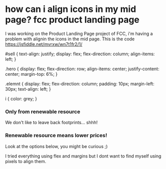 
# how can i align icons in my mid page? fcc product landing page

I was working on the Product Landing Page project of FCC, i'm having a problem with alignin the icons in the mid page. This is the code https://jsfiddle.net/mvrxw/wn7t1fr2/1/


#sell {
  text-align: justify;
  display: flex;
  flex-direction: column;
  align-items: left;
}

.hero {
  display: flex;
  flex-direction: row;
  align-items: center;
  justify-content: center;
  margin-top: 6%;
}

.elemnt {
  display: flex;
  flex-direction: column;
  padding: 10px;
  margin-left: 30px;
  text-align: left;
}

i {
  color: grey;
}
<div id="sell">
  <div class="hero features">
    <i class="fa fa-gear" style="font-size:70px;"></i>
    <div class="elemnt">
      <h3>Only from renewable resource</h3>
      <p>We don't like to leave back footprints... shhh!</p>
    </div>
  </div>
  <div class="hero purchase">
    <i class="fa fa-dollar" style="font-size: 70px;"></i>
    <div class="elemnt">
      <h3>Renewable resource means lower prices!</h3>
      <p>Look at the options below, you might be curious ;)</p>
    </div>
  </div>
</div>



I tried everything using flex and margins but I dont want to find myself using pixels to align them.

        
